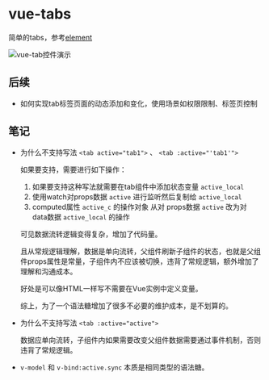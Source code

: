 # vue-tabs

 简单的tabs，参考[element](https://github.com/ElemeFE/element/tree/master/packages/tabs/src)

![vue-tab控件演示](https://i.loli.net/2020/02/06/gPUB5iQbFd9OxR2.gif)

## 后续

* 如何实现tab标签页面的动态添加和变化，使用场景如权限限制、标签页控制

## 笔记

* 为什么不支持写法 `<tab active="tab1">` 、 `<tab :active="'tab1'">`

  如果要支持，需要进行如下操作：
  1. 如果要支持这种写法就需要在tab组件中添加状态变量 `active_local`
  2. 使用watch对props数据 `active` 进行监听然后复制给 `active_local` 
  3. computed属性 `active_c` 的操作对象 从对 props数据 `active` 改为对 data数据 `active_local` 的操作
  
  可见数据流转逻辑变得复杂，增加了代码量。

  且从常规逻辑理解，数据是单向流转，父组件刷新子组件的状态，也就是父组件props属性是常量，子组件内不应该被切换，违背了常规逻辑，额外增加了理解和沟通成本。

  好处是可以像HTML一样写不需要在Vue实例中定义变量。

  综上，为了一个语法糖增加了很多不必要的维护成本，是不划算的。

* 为什么不支持写法 `<tab :active="active">` 

  数据应单向流转，子组件内如果需要改变父组件数据需要通过事件机制，否则违背了常规逻辑。

* `v-model` 和 `v-bind:active.sync` 本质是相同类型的语法糖。

